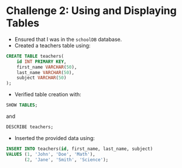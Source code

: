 # Challenge 2: Using and Displaying Tables

- Ensured that I was in the `schoolDB` database.
- Created a teachers table using:

```sql
CREATE TABLE teachers(
    id INT PRIMARY KEY,
    first_name VARCHAR(50),
    last_name VARCHAR(50),
    subject VARCHAR(50)
);
```

- Verified table creation with:

```sql
SHOW TABLES;
```

and

```sql
DESCRIBE teachers;
```

- Inserted the provided data using:

```sql
INSERT INTO teachers(id, first_name, last_name, subject)
VALUES (1, 'John', 'Doe', 'Math'),
       (2, 'Jane', 'Smith', 'Science');
```
